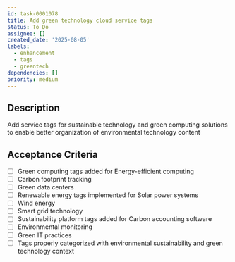 ```yaml
---
id: task-0001078
title: Add green technology cloud service tags
status: To Do
assignee: []
created_date: '2025-08-05'
labels:
  - enhancement
  - tags
  - greentech
dependencies: []
priority: medium
---
```


## Description

Add service tags for sustainable technology and green computing solutions to enable better organization of environmental technology content

## Acceptance Criteria

- [ ] Green computing tags added for Energy-efficient computing
- [ ] Carbon footprint tracking
- [ ] Green data centers
- [ ] Renewable energy tags implemented for Solar power systems
- [ ] Wind energy
- [ ] Smart grid technology
- [ ] Sustainability platform tags added for Carbon accounting software
- [ ] Environmental monitoring
- [ ] Green IT practices
- [ ] Tags properly categorized with environmental sustainability and green technology context
